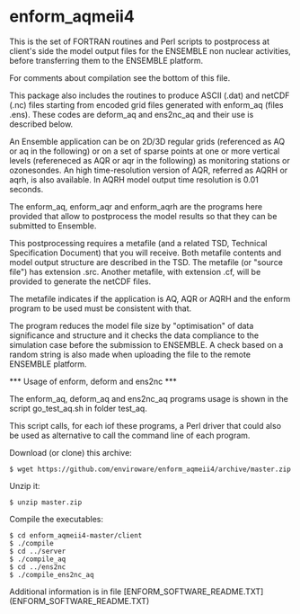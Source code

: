 # enform_aqmeii4

This is the set of FORTRAN routines and Perl scripts to postprocess at client's side the model output files for the ENSEMBLE non nuclear activities, before transferring them to the ENSEMBLE platform.

For comments about compilation see the bottom of this file.

This package also includes the routines to produce ASCII (.dat) and netCDF (.nc) files starting from encoded grid files generated with enform_aq (files .ens). These codes are deform_aq and ens2nc_aq and their use is described below.

An Ensemble application can be on 2D/3D regular grids (referenced as AQ or aq in the following) or on a set of sparse points at one or more vertical levels (refereneced as AQR or aqr in the following) as monitoring stations or ozonesondes. An high time-resolution version of AQR, referred as AQRH or aqrh, is also available. In AQRH model output time resolution is 0.01 seconds.

The enform_aq, enform_aqr and enform_aqrh are the programs here provided that allow to postprocess the model results so that they can be submitted to Ensemble.

This postprocessing requires a metafile (and a related TSD, Technical Specification Document) that you will receive. Both metafile contents and model output structure are described in the TSD. The metafile (or "source file") has extension .src. Another metafile, with extension .cf, will be provided to generate the netCDF files.

The metafile indicates if the application is AQ, AQR or AQRH and the enform program to be used must be consistent with that.

The program reduces the model file size by "optimisation" of data significance and structure and it checks the data compliance to the simulation case before the submission to ENSEMBLE. A check based on a random string is also made when uploading the file to the remote ENSEMBLE platform.

*** Usage of enform, deform and ens2nc ***

The enform_aq, deform_aq and ens2nc_aq programs usage is shown in the script go_test_aq.sh
in folder test_aq. 

This script calls, for each iof these programs, a Perl driver that could also be used as alternative to call the command line of each program.

Download (or clone) this archive:
```
$ wget https://github.com/enviroware/enform_aqmeii4/archive/master.zip
```
Unzip it:
```
$ unzip master.zip
```
Compile the executables:
```
$ cd enform_aqmeii4-master/client
$ ./compile
$ cd ../server
$ ./compile_aq
$ cd ../ens2nc
$ ./compile_ens2nc_aq
```




Additional information is in file [ENFORM_SOFTWARE_README.TXT] (ENFORM_SOFTWARE_README.TXT)
